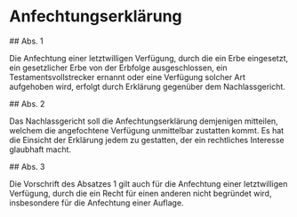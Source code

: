 # Anfechtungserklärung



\#\# Abs. 1

 Die Anfechtung einer letztwilligen Verfügung, durch die ein Erbe eingesetzt, ein gesetzlicher Erbe von der Erbfolge ausgeschlossen, ein Testamentsvollstrecker ernannt oder eine Verfügung solcher Art aufgehoben wird, erfolgt durch Erklärung gegenüber dem Nachlassgericht.

\#\# Abs. 2

 Das Nachlassgericht soll die Anfechtungserklärung demjenigen mitteilen, welchem die angefochtene Verfügung unmittelbar zustatten kommt. Es hat die Einsicht der Erklärung jedem zu gestatten, der ein rechtliches Interesse glaubhaft macht.

\#\# Abs. 3

 Die Vorschrift des Absatzes 1 gilt auch für die Anfechtung einer letztwilligen Verfügung, durch die ein Recht für einen anderen nicht begründet wird, insbesondere für die Anfechtung einer Auflage. 

